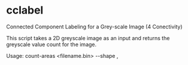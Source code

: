 # cclabel
Connected Component Labeling for a Grey-scale Image (4 Conectivity) 

This script takes a 2D greyscale image as an input and returns the greyscale value count for the image. 

Usage: count-areas <filename.bin> --shape <width>,<height>
